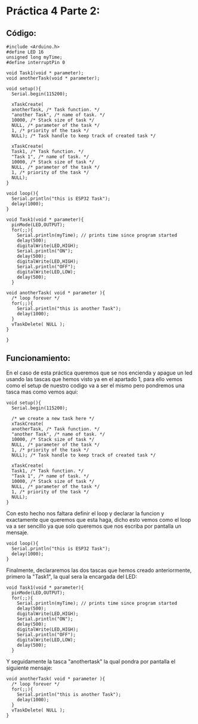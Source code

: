 # Práctica 4 Parte 2: 

## Código:

```
#include <Arduino.h>
#define LED 16
unsigned long myTime;
#define interruptPin 0

void Task1(void * parameter);
void anotherTask(void * parameter);

void setup(){
  Serial.begin(115200);
  
  xTaskCreate(
  anotherTask, /* Task function. */
  "another Task", /* name of task. */
  10000, /* Stack size of task */
  NULL, /* parameter of the task */
  1, /* priority of the task */
  NULL); /* Task handle to keep track of created task */
  
  xTaskCreate(
  Task1, /* Task function. */
  "Task 1", /* name of task. */
  10000, /* Stack size of task */
  NULL, /* parameter of the task */
  1, /* priority of the task */
  NULL);
}

void loop(){
  Serial.println("this is ESP32 Task");
  delay(1000);
}

void Task1(void * parameter){
  pinMode(LED,OUTPUT);
  for(;;){
    Serial.println(myTime); // prints time since program started
    delay(500);    
    digitalWrite(LED,HIGH);
    Serial.println("ON");
    delay(500);
    digitalWrite(LED,HIGH);
    Serial.println("OFF");
    digitalWrite(LED,LOW);
    delay(500);
  }
  
void anotherTask( void * parameter ){
  /* loop forever */
  for(;;){
    Serial.println("this is another Task");
    delay(1000);
  }
  vTaskDelete( NULL );
}

}
```
## Funcionamiento:
En el caso de esta práctica queremos que se nos encienda y apague un led usando las tascas que hemos visto ya en el apartado 1, 
para ello vemos como el setup de nuestro codigo va a ser el mismo pero pondremos una tasca mas como vemos aqui:

```
void setup(){
  Serial.begin(115200);
  
  /* we create a new task here */
  xTaskCreate(
  anotherTask, /* Task function. */
  "another Task", /* name of task. */
  10000, /* Stack size of task */
  NULL, /* parameter of the task */
  1, /* priority of the task */
  NULL); /* Task handle to keep track of created task */
  
  xTaskCreate(
  Task1, /* Task function. */
  "Task 1", /* name of task. */
  10000, /* Stack size of task */
  NULL, /* parameter of the task */
  1, /* priority of the task */
  NULL);
}
```
Con esto hecho nos faltara definir el loop y declarar la funcion y exactamente que queremos que esta haga, dicho esto vemos como el loop va a ser sencillo
ya que solo queremos que nos escriba por pantalla un mensaje.
```
void loop(){
  Serial.println("this is ESP32 Task");
  delay(1000);
}
```
Finalmente, declararemos las dos tascas que hemos creado anteriormente, primero la "Task1", la qual sera la encargada del LED:
```
void Task1(void * parameter){
  pinMode(LED,OUTPUT);
  for(;;){
    Serial.println(myTime); // prints time since program started
    delay(500);    
    digitalWrite(LED,HIGH);
    Serial.println("ON");
    delay(500);
    digitalWrite(LED,HIGH);
    Serial.println("OFF");
    digitalWrite(LED,LOW);
    delay(500);
  }

```
Y seguidamente la tasca "anothertask" la qual pondra por pantalla el siguiente mensaje:
```
void anotherTask( void * parameter ){
  /* loop forever */
  for(;;){
    Serial.println("this is another Task");
    delay(1000);
  }
  vTaskDelete( NULL );
}

```
